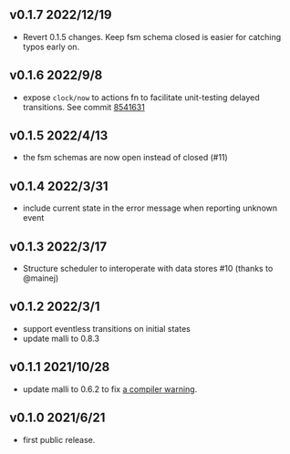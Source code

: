 ## v0.1.7 2022/12/19

- Revert 0.1.5 changes. Keep fsm schema closed is easier for catching typos early
  on.

## v0.1.6 2022/9/8

- expose `clock/now` to actions fn to facilitate unit-testing delayed
  transitions. See commit [8541631](https://github.com/lucywang000/clj-statecharts/commit/8541631670dddb599091706e14849b4e6ed7377c)

## v0.1.5 2022/4/13

- the fsm schemas are now open instead of closed (#11)

## v0.1.4 2022/3/31

- include current state in the error message when reporting unknown event

## v0.1.3 2022/3/17

- Structure scheduler to interoperate with data stores #10 (thanks to @mainej)

## v0.1.2 2022/3/1

- support eventless transitions on initial states
- update malli to 0.8.3

## v0.1.1 2021/10/28

- update malli to 0.6.2 to fix
  [a compiler warning](https://github.com/metosin/malli/issues/536).

## v0.1.0 2021/6/21

- first public release.
